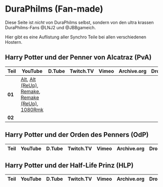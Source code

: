 DuraPhilms (Fan-made)
=====================

Diese Seite ist *nicht* von DuraPhilms selbst, sondern von den ultra krassen
DuraPhilms-Fans @LNJ2 und @JBBgameich.

Hier gibt es eine Auflistung aller Synchro Teile bei allen verschiedenen Hostern.

Harry Potter und der Penner von Alcatraz (PvA)
----------------------------------------------

| Teil   | YouTube  | D.Tube | Twitch.TV | Vimeo | Archive.org | Dropbox | Anderes |
|--------|----------|--------|-----------|-------|-------------|---------|---------|
| **01** | [Alt](https://www.youtube.com/watch?v=Ja7d8DV-lwQ), [Alt (ReUp)](https://www.youtube.com/watch?v=v2giOWjnlzY), [Remake](https://www.youtube.com/watch?v=8QPo_diqd8k), [Remake (ReUp)](https://www.youtube.com/watch?v=STz5U1F7m5s), [1080Rmk](https://www.youtube.com/watch?v=AAfrY1K25ts) 	|  |  |  |  |  	|  |
| **02** |  |  |  |  |  |  |  |


Harry Potter und der Orden des Penners (OdP)
--------------------------------------------

| Teil   | YouTube  | D.Tube | Twitch.TV | Vimeo | Archive.org | Dropbox | Anderes |
|--------|----------|--------|-----------|-------|-------------|---------|---------|


Harry Potter und der Half-Life Prinz (HLP)
------------------------------------------

| Teil   | YouTube  | D.Tube | Twitch.TV | Vimeo | Archive.org | Dropbox | Anderes |
|--------|----------|--------|-----------|-------|-------------|---------|---------|
